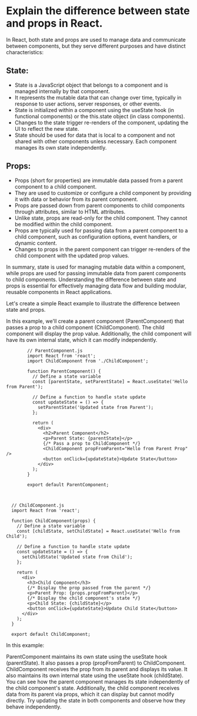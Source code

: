 # Explain the difference between state and props in React.

In React, both state and props are used to manage data and communicate between components, but they serve different purposes and have distinct characteristics:

## State:

- State is a JavaScript object that belongs to a component and is managed internally by that component.
- It represents the mutable data that can change over time, typically in response to user actions, server responses, or other events.
- State is initialized within a component using the useState hook (in functional components) or the this.state object (in class components).
- Changes to the state trigger re-renders of the component, updating the UI to reflect the new state.
- State should be used for data that is local to a component and not shared with other components unless necessary. Each component manages its own state independently.
## Props:

- Props (short for properties) are immutable data passed from a parent component to a child component.
- They are used to customize or configure a child component by providing it with data or behavior from its parent component.
- Props are passed down from parent components to child components through attributes, similar to HTML attributes.
- Unlike state, props are read-only for the child component. They cannot be modified within the child component.
- Props are typically used for passing data from a parent component to a child component, such as configuration options, event handlers, or dynamic content.
- Changes to props in the parent component can trigger re-renders of the child component with the updated prop values.

  
In summary, state is used for managing mutable data within a component, while props are used for passing immutable data from parent components to child components. Understanding the difference between state and props is essential for effectively managing data flow and building modular, reusable components in React applications.


Let's create a simple React example to illustrate the difference between state and props.

In this example, we'll create a parent component (ParentComponent) that passes a prop to a child component (ChildComponent). The child component will display the prop value. Additionally, the child component will have its own internal state, which it can modify independently.

            // ParentComponent.js
            import React from 'react';
            import ChildComponent from './ChildComponent';
            
            function ParentComponent() {
              // Define a state variable
              const [parentState, setParentState] = React.useState('Hello from Parent');
            
              // Define a function to handle state update
              const updateState = () => {
                setParentState('Updated state from Parent');
              };
            
              return (
                <div>
                  <h2>Parent Component</h2>
                  <p>Parent State: {parentState}</p>
                  {/* Pass a prop to ChildComponent */}
                  <ChildComponent propFromParent="Hello from Parent Prop" />
                  <button onClick={updateState}>Update State</button>
                </div>
              );
            }
            
            export default ParentComponent;



      // ChildComponent.js
      import React from 'react';
      
      function ChildComponent(props) {
        // Define a state variable
        const [childState, setChildState] = React.useState('Hello from Child');
      
        // Define a function to handle state update
        const updateState = () => {
          setChildState('Updated state from Child');
        };
      
        return (
          <div>
            <h3>Child Component</h3>
            {/* Display the prop passed from the parent */}
            <p>Parent Prop: {props.propFromParent}</p>
            {/* Display the child component's state */}
            <p>Child State: {childState}</p>
            <button onClick={updateState}>Update Child State</button>
          </div>
        );
      }
      
      export default ChildComponent;


In this example:

ParentComponent maintains its own state using the useState hook (parentState). It also passes a prop (propFromParent) to ChildComponent.
ChildComponent receives the prop from its parent and displays its value. It also maintains its own internal state using the useState hook (childState).
You can see how the parent component manages its state independently of the child component's state. Additionally, the child component receives data from its parent via props, which it can display but cannot modify directly. Try updating the state in both components and observe how they behave independently.


